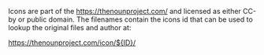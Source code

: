 Icons are part of the https://thenounproject.com/ and licensed as
either CC-by or public domain. The filenames contain the icons id that
can be used to lookup the original files and author at:

   https://thenounproject.com/icon/${ID}/
